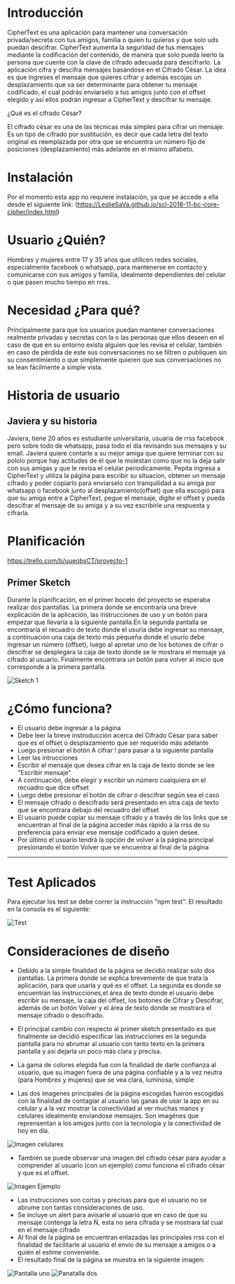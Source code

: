 # Introducción
CipherText es una aplicación para mantener una conversación privada/secreta con
tus amigos, familia o quien tu quieras y que solo uds puedan descifrar. CipherText aumenta la seguridad de tus mensajes mediante la codificación del contenido, de manera que solo pueda leerlo la persona que cuente con la clave de cifrado adecuada para descifrarlo. La aplicación cifra y descifra mensajes basándose en el Cifrado César.
La idea es que ingreses el mensaje que quieres cifrar y además escojas un desplazamiento que va ser determinante para obtener tu mensaje codificado, el cual podrás enviarselo a tus amigos junto con el offset elegido y así ellos podrán ingresar a CipherText y descifrar tu mensaje.

¿Qué es el cifrado César?

El cifrado césar es una de las técnicas más simples para cifrar un mensaje. Es un tipo de cifrado por sustitución, es decir que cada letra del texto original es reemplazada por otra que se encuentra un número fijo de posiciones (desplazamiento) más adelante en el mismo alfabeto.

# Instalación
Por el momento esta app no requiere instalación, ya que se accede a ella desde el siguiente link:
(https://LeslieSaVa.github.io/scl-2018-11-bc-core-cipher/index.html)

# Usuario ¿Quién?
Hombres y mujeres entre 17 y 35 años que utilicen redes sociales, especialmente
facebook o whatsapp, para mantenerse en contacto y comunicarse con sus amigos
y familia, idealmente dependientes del celular o que pasen mucho tiempo en rrss.

# Necesidad ¿Para qué?
Principalmente para que los usuarios puedan mantener conversaciones realmente privadas y secretas con la o las personas que ellos deseen en el caso de que en su entorno exista alguien que les revisa el celular, también  en caso de pérdida de este sus conversaciones no se filtren o publiquen sin su consentimiento o que simplemente quieren que sus conversaciones no se lean fácilmente a simple vista.

# Historia de usuario

## Javiera y su historia
Javiera, tiene 20 años es estudiante universitaria, usuaria de rrss facebook pero sobre todo de whatsapp, pasa todo el día revisando sus mensajes y su email. Javiera quiere contarle a su mejor amiga  que quiere terminar con su pololo porque hay actitudes de él que le molestan como que no la deja salir con sus amigas y que le revisa el celular periodicamente.
Pepita ingresa a CipherText y utiliza la página para escribir su situacíon, obtener un mensaje cifrado y poder copiarlo para enviarselo con tranquilidad a su amiga por whatsapp o facebook junto al desplazamiento(offset) que ella escogió para que su amiga entre a CipherText, pegue el mensaje, digite el offset y pueda descifrar el mensaje de su amiga y a su vez escribirle una respuesta y cifrarla.

# Planificación
https://trello.com/b/uueobsCT/proyecto-1

## Primer Sketch
Durante la planificación, en el primer boceto del proyecto se esperaba realizar dos pantallas. La primera donde se encontraría una breve explicación de la aplicación, las instrucciones de uso y un botón para empezar
que llevaría a la siguiente pantalla.En la segunda pantalla se encontraría el recuadro de texto donde el usuria debe ingresar su mensaje, a continuación una caja de texto más pequeña donde el usurio debe ingresar un número (offset), luego al apretar uno de los botones de cifrar o descifrar se desplegara la caja de texto donde se le mostrara el mensaje ya cifrado al usuario. Finalmente encontrara un botón para volver al inicio
que corresponde a la primera pantalla.

![Sketch 1](ImgProyecto1/Plantillauno.jpeg)

# ¿Cómo funciona?
- El usuario debe ingresar a la página
- Debe leer la breve instroducción acerca del Cifrado César para saber que es
el offset o desplazamiento que ser requerido más adelante
- Luego presionar el botón A cifrar ! para pasar a la siguiente pantalla
- Leer las intrucciones
- Escribir el mensaje que desea cifrar en la caja de texto donde se lee "Escribir mensaje"
- A continuación, debe elegir y escribir un número cualquiera en el recuadro que dice offset
- Luego debe presionar el botón de cifrar o descifrar según sea el caso
- El mensaje cifrado o descifrado será presentado en otra caja de texto que se encontrara debajo del recuadro del offset
- El usuario puede copiar su mensaje cifrado y a través de los links que se encuentran al final de la página
acceder más rápido a la rrss de su preferencia para enviar ese mensaje codificado a quien desee. 
- Por último el usuario tendrá la opción de volver a la página principal presionando el botón Volver que se encuentra al final de la página
***

# Test Aplicados
Para ejecutar los test se debe correr la instrucción "npm test". El resultado en la consola es el siguiente:

![Test](ImgProyecto1/Test.png)

# Consideraciones de diseño
- Debido a la simple finalidad de la página se decidió realizar solo dos pantallas. La primera donde se explica brevemente de que trata la aplicación, para que usarla y qué es el offset. La segunda es donde se encuentran las instrucciones,el área de texto donde el usuario debe escribir su mensaje, la caja del offset, los botones de Cifrar y Descifrar, además de un botón Volver y el área de texto donde se mostrara el mensaje cifrado o descifrado.

- El principal cambio con respecto al primer sketch presentado es que finalmente se decidió especificar las instrucciones en la segunda pantalla para no abrumar al usuario con tanto texto en la primera pantalla y así dejarla un poco más clara y precisa.

- La gama de colores elegida fue con la finalidad de darle confianza al usuario,
que su imagen fuera de una página confiable y a la vez neutra (para Hombres
y mujeres) que se vea clara, luminosa, simple

- Las dos imagenes principales de la página escogidas fueron escogidas con la finalidad de contagiar al usuario las ganas de usar la app en su celular y a la vez mostrar la conectividad al ver muchas manos y celulares idealmente enviandose mensajes. Son imagénes que reprensentan a los amigos junto con la tecnología y la conectividad de hoy en día.

![Imagen celulares](ImgProyecto1/celulares.jpg)

- También se puede observar una imagen  del cifrado césar para ayudar a comprender al usuario (con un ejemplo) como funciona el cifrado césar y que es el offset.

![Imagen Ejemplo](ImgProyecto1/ciphercode1.jpg)

- Las instrucciones son cortas y precisas para que el usuario no se abrume con
tantas consideraciones de uso.
- Se incluye un alert para avisarle al usuario que en caso de que su mensaje
contenga la letra Ñ, esta no sera cifrada y se mostrara tal cual en el mensaje cifrado
- Al final de la página se encuentran enlazadas las principales rrss con el finalidad de facilitarle al usuario el envío de su mensaje a amigos o a quién el estime conveniente.
- El resultado final de la página se muestra en la siguiente imagen:

![Pantalla uno](ImgProyecto1/Pantallauno.png)
![Panatalla dos](ImgProyecto1/Pantallados.png)
